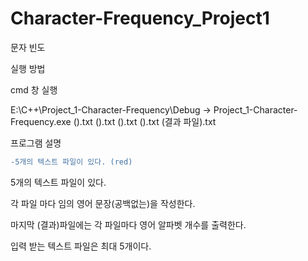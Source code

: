 # Character-Frequency_Project1
문자 빈도

실행 방법

cmd 창 실행

E:\C++\Project_1-Character-Frequency\Debug -> Project_1-Character-Frequency.exe ().txt ().txt ().txt ().txt (결과 파일).txt

프로그램 설명
```diff
-5개의 텍스트 파일이 있다. (red)
```
5개의 텍스트 파일이 있다.

각 파일 마다 임의 영어 문장(공백없는)을 작성한다.

마지막 (결과)파일에는 각 파일마다 영어 알파벳 개수를 출력한다.

입력 받는 텍스트 파일은 최대 5개이다.
